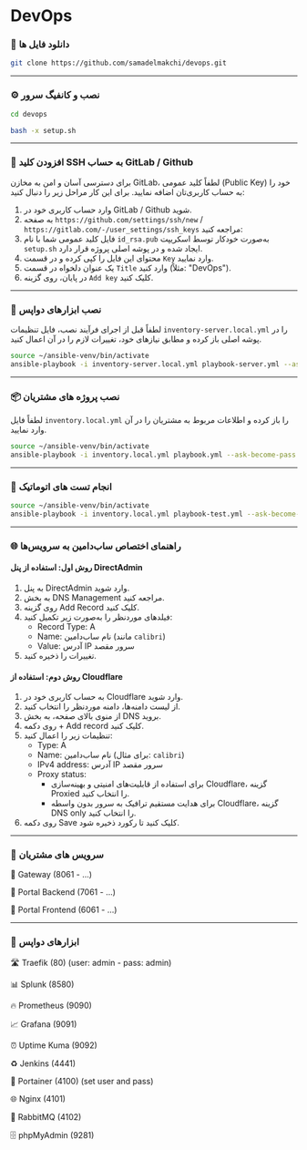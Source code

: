 # DevOps

### 🔽 دانلود فایل ها
``` bash
git clone https://github.com/samadelmakchi/devops.git
```
---

### ⚙️ نصب و کانفیگ سرور
``` bash
cd devops

bash -x setup.sh
```
---

### 🦊 افزودن کلید SSH به حساب GitLab / Github
برای دسترسی آسان و امن به مخازن GitLab، لطفاً کلید عمومی (Public Key) خود را به حساب کاربری‌تان اضافه نمایید. برای این کار مراحل زیر را دنبال کنید:
1. وارد حساب کاربری خود در GitLab / Github شوید.
2. به صفحه `https://github.com/settings/ssh/new` / `https://gitlab.com/-/user_settings/ssh_keys` مراجعه کنید:
3. فایل کلید عمومی شما با نام `id_rsa.pub` به‌صورت خودکار توسط اسکریپت `setup.sh` ایجاد شده و در پوشه اصلی پروژه قرار دارد.
4. محتوای این فایل را کپی کرده و در قسمت `Key` وارد نمایید.
5. یک عنوان دلخواه در قسمت `Title` وارد کنید (مثلاً: "DevOps").
6. در پایان، روی گزینه `Add key` کلیک کنید.

---

### 🤖 نصب ابزارهای دواپس
لطفاً قبل از اجرای فرآیند نصب، فایل تنظیمات `inventory-server.local.yml` را در پوشه اصلی باز کرده و مطابق نیازهای خود، تغییرات لازم را در آن اعمال کنید.

```bash
source ~/ansible-venv/bin/activate
ansible-playbook -i inventory-server.local.yml playbook-server.yml --ask-become-pass
```

---

### 📦 نصب پروژه های مشتریان
لطفاً فایل `inventory.local.yml` را باز کرده و اطلاعات مربوط به مشتریان را در آن وارد نمایید.

```bash
source ~/ansible-venv/bin/activate
ansible-playbook -i inventory.local.yml playbook.yml --ask-become-pass
```

---

### 🧪 انجام تست های اتوماتیک

```bash
source ~/ansible-venv/bin/activate
ansible-playbook -i inventory.local.yml playbook-test.yml --ask-become-pass
```

---

### 🌐 راهنمای اختصاص ساب‌دامین به سرویس‌ها

#### روش اول: استفاده از پنل DirectAdmin
1. به پنل DirectAdmin وارد شوید.
2. به بخش DNS Management مراجعه کنید.
3. روی گزینه Add Record کلیک کنید.
4. فیلدهای موردنظر را به‌صورت زیر تکمیل کنید:
   - Record Type: A
   - Name: نام ساب‌دامین (مانند `calibri`)
   - Value: آدرس IP سرور مقصد
5. تغییرات را ذخیره کنید.

#### روش دوم: استفاده از Cloudflare
1. به حساب کاربری خود در Cloudflare وارد شوید.
2. از لیست دامنه‌ها، دامنه موردنظر را انتخاب کنید.
3. از منوی بالای صفحه، به بخش DNS بروید.
4. روی دکمه + Add record کلیک کنید.
5. تنظیمات زیر را اعمال کنید:
   - Type: A
   - Name: نام ساب‌دامین (برای مثال: `calibri`)
   - IPv4 address: آدرس IP سرور مقصد
   - Proxy status:
     - برای استفاده از قابلیت‌های امنیتی و بهینه‌سازی Cloudflare، گزینه Proxied را انتخاب کنید.
     - برای هدایت مستقیم ترافیک به سرور بدون واسطه Cloudflare، گزینه DNS only را انتخاب کنید.
6. روی دکمه Save کلیک کنید تا رکورد ذخیره شود.

---

### 🔆 سرویس های مشتریان

📜 Gateway (8061 - ...)

📜 Portal Backend (7061 - ...)

📜 Portal Frontend (6061 - ...)

---

### 💢 ابزارهای دواپس

🛣️ Traefik (80) (user: admin - pass: admin)

📊 Splunk (8580)

🔥 Prometheus (9090)

📈 Grafana (9091)

⏰ Uptime Kuma (9092)

♻️ Jenkins (4441)

🐳 Portainer (4100) (set user and pass)

🌐 Nginx (4101)

🐰 RabbitMQ (4102)

🗄️ phpMyAdmin (9281)
